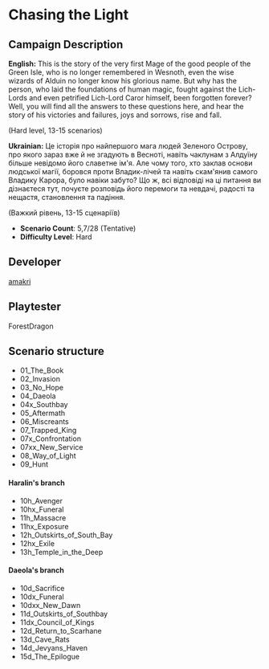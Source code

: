 # Chasing the Light

## Campaign Description
**English:** This is the story of the very first Mage of the good people of the Green Isle, who is no longer remembered in Wesnoth, even the wise wizards of Alduin no longer know his glorious name. But why has the person, who laid the foundations of human magic, fought against the Lich-Lords and even petrified Lich-Lord Caror himself, been forgotten forever? Well, you will find all the answers to these questions here, and hear the story of his victories and failures, joys and sorrows, rise and fall.

(Hard level, 13-15 scenarios)

**Ukrainian:** Це історія про найпершого мага людей Зеленого Острову, про якого зараз вже й не згадують в Весноті, навіть чаклунам з Алдуїну більше невідомо його славетне ім'я. Але чому того, хто заклав основи людської магії, боровся проти Владик-лічей та навіть скам'янив самого Владику Карора, було навіки забуто? Що ж, всі відповіді на ці питання ви дізнаєтеся тут, почуєте розповідь його перемоги та невдачі, радості та нещастя, становлення та падіння.

(Важкий рівень, 13-15 сценаріїв)
- **Scenario Count**: 5,7/28 (Tentative)
- **Difficulty Level**: Hard

## Developer
[amakri](https://github.com/amakriLexa04)

## Playtester
ForestDragon

## Scenario structure
- 01_The_Book                                                                                                                                      
- 02_Invasion                                                                                                                                      
- 03_No_Hope                                                                                                                                      
- 04_Daeola                                                                                                                                      
- 04x_Southbay                                                                                                                                      
- 05_Aftermath
- 06_Miscreants                                                                                                                                    
- 07_Trapped_King                                                                                                                                      
- 07x_Confrontation                                                                                                                                      
- 07xx_New_Service                                                                                                                                      
- 08_Way_of_Light                                                                                                                                     
- 09_Hunt  

#### Haralin's branch 
- 10h_Avenger 
- 10hx_Funeral 
- 11h_Massacre 
- 11hx_Exposure 
- 12h_Outskirts_of_South_Bay
- 12hx_Exile
- 13h_Temple_in_the_Deep

#### Daeola's branch
- 10d_Sacrifice
- 10dx_Funeral 
- 10dxx_New_Dawn
- 11d_Outskirts_of_Southbay
- 11dx_Council_of_Kings 
- 12d_Return_to_Scarhane 
- 13d_Cave_Rats
- 14d_Jevyans_Haven
- 15d_The_Epilogue
